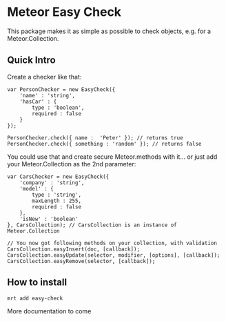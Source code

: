 Meteor Easy Check
=====================

This package makes it as simple as possible to check objects, e.g. for a Meteor.Collection.

## Quick Intro

Create a checker like that:

```
var PersonChecker = new EasyCheck({
	'name' : 'string',
	'hasCar' : {
		type : 'boolean',
		required : false
	}
});

PersonChecker.check({ name :  'Peter' }); // returns true
PersonChecker.check({ something : 'random' }); // returns false

```

You could use that and create secure Meteor.methods with it… or just add your Meteor.Collection as the 2nd parameter:

```
var CarsChecker = new EasyCheck({
	'company' : 'string',
	'model' : {
		type : 'string',
		maxLength : 255,
		required : false
	},
	'isNew' : 'boolean'
}, CarsCollection); // CarsCollection is an instance of Meteor.Collection

// You now got following methods on your collection, with validation
CarsCollection.easyInsert(doc, [callback]);
CarsCollection.easyUpdate(selector, modifier, [options], [callback]);
CarsCollection.easyRemove(selector, [callback]);

```



## How to install
```
mrt add easy-check
```

More documentation to come
